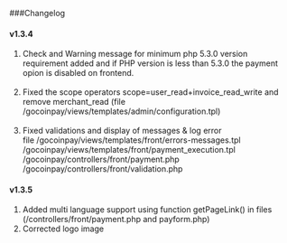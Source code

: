 ###Changelog

#### v1.3.4
1) Check and Warning message for minimum php 5.3.0 version requirement added and if PHP version is less than 5.3.0 the payment opion is disabled on frontend.<br><br>
2) Fixed the scope operators scope=user_read+invoice_read_write and remove merchant_read (file 	/gocoinpay/views/templates/admin/configuration.tpl)<br><br>
3) Fixed validations and display of messages & log error<br>
  file /gocoinpay/views/templates/front/errors-messages.tpl<br>
  		 /gocoinpay/views/templates/front/payment_execution.tpl<br>
  		 /gocoinpay/controllers/front/payment.php<br>
  		 /gocoinpay/controllers/front/validation.php<br>

#### v1.3.5
1) Added multi language support using function getPageLink() in files (/controllers/front/payment.php and payform.php)
2) Corrected logo image

